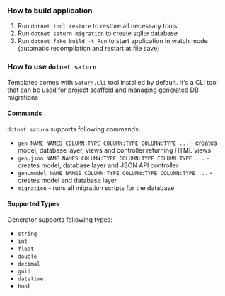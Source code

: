 ### How to build application

1. Run `dotnet tool restore` to restore all necessary tools
2. Run `dotnet saturn migration` to create sqlite database
3. Run `dotnet fake build -t Run` to start application in watch mode (automatic recompilation and restart at file save)

### How to use `dotnet saturn`

Templates comes with `Saturn.Cli` tool installed by default. It's a CLI tool that can be used for project scaffold and managing generated DB migrations

#### Commands

`dotnet saturn` supports following commands:

* `gen NAME NAMES COLUMN:TYPE COLUMN:TYPE COLUMN:TYPE ...` - creates model, database layer, views and controller returning HTML views
* `gen.json NAME NAMES COLUMN:TYPE COLUMN:TYPE COLUMN:TYPE ...` - creates model, database layer and JSON API controller
* `gen.model NAME NAMES COLUMN:TYPE COLUMN:TYPE COLUMN:TYPE ...` - creates model and database layer
* `migration` - runs all migration scripts for the database

#### Supported Types

Generator supports following types:

* `string`
* `int`
* `float`
* `double`
* `decimal`
* `guid`
* `datetime`
* `bool`
